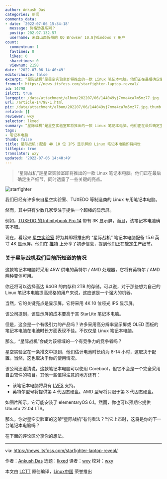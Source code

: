 ```yaml
---
author: Ankush Das
categories: 新闻
comments_data:
- date: '2022-07-06 15:34:18'
  message: 价格劝退系列？
  postip: 202.97.132.57
  username: 来自山西忻州的 QQ Browser 10.8|Windows 7 用户
count:
  commentnum: 1
  favtimes: 0
  likes: 0
  sharetimes: 0
  viewnum: 2158
date: '2022-07-06 14:40:49'
editorchoice: false
excerpt: “星际战机”是星空实验室即将推出的一款 Linux 笔记本电脑。他们正在最后确定生产细节，同时透露了一些关键的亮点。
fromurl: https://news.itsfoss.com/starfighter-laptop-reveal/
id: 14798
islctt: true
largepic: /data/attachment/album/202207/06/144049yj7mma4ca7m5mz77.jpg
url: /article-14798-1.html
pic: /data/attachment/album/202207/06/144049yj7mma4ca7m5mz77.jpg.thumb.jpg
related: []
reviewer: wxy
selector: lkxed
summary: “星际战机”是星空实验室即将推出的一款 Linux 笔记本电脑。他们正在最后确定生产细节，同时透露了一些关键的亮点。
tags:
- 笔记本电脑
thumb: false
title: 星际战机：配备 4K 10 位 IPS 显示屏的 Linux 笔记本电脑即将问世
titlepic: true
translator: wxy
updated: '2022-07-06 14:40:49'
---
```



> 
> “星际战机”是星空实验室即将推出的一款 Linux 笔记本电脑。他们正在最后确定生产细节，同时透露了一些关键的亮点。
> 
> 
> 


![starfighter](/data/attachment/album/202207/06/144049yj7mma4ca7m5mz77.jpg)


我们已经有许多来自星空实验室、TUXEDO 等制造商的 Linux 专用笔记本电脑。


然而，其中只有少数几家专注于提供一个超棒的显示屏。


例如，[TUXEDO 的 Infinitybook Pro 14](https://news.itsfoss.com/infinitybook-pro-14-3k/) 带有 3K 显示屏，而且，该笔记本电脑确实不错。


现在，看起来 [星空实验室](http://starlabs.systems) 将为其即将推出的 “星际战机” 笔记本电脑配备 15.6 英寸 4K 显示屏。他们在 [推特](https://twitter.com/starlabsltd/status/1542908391793692672) 上分享了初步信息，提到他们正在敲定生产细节。


### 关于星际战机我们目前所知道的情况


这款笔记本电脑将采用 45W 供电的英特尔 / AMD 处理器，它将有英特尔 / AMD 两种变体可用。


你还将可以选择高达 64GB 的内存和 2TB 的存储。可以说，对于那些想为自己的 Linux 笔记本电脑提高规格的用户来说，这应该是一个强大的机器。


当然，它的关键亮点是显示屏。它将采用 4K 10 位哑光 IPS 显示屏。


该公司提到，该显示屏的成本要高于其 StarLite 笔记本电脑。


但是，这会是一个有吸引力的产品吗？许多采用高分辨率显示屏或 OLED 面板的笔记本电脑在电池时长方面表现不佳。不仅仅是 Linux 笔记本电脑。


那么，“星际战机”会成为该领域的一个有竞争力的竞争者吗？


星空实验室在一条推文中提到，他们估计电池时长约为 8-14 小时，这取决于配置。当然，这也取决于你的使用情况。


该公司还澄清说，这款笔记本电脑可以使用 Coreboot，但它不会是一个完全采用自由软件的项目。其他一些值得注意的地方还有：


* 该笔记本电脑将具有 [LVFS](https://fwupd.org/) 支持。
* 英特尔型号将提供第 4 代固态硬盘。AMD 型号将只限于第 3 代固态硬盘。


如图片所示，它可能安装了 elementaryOS 6.1。然而，你也可以预期它提供 Ubuntu 22.04 LTS。


那么，你对星空实验室的这架“星际战机”有何看法？当它上市时，这将是你的下一台笔记本电脑吗？


在下面的评论区分享你的想法。




---


via: <https://news.itsfoss.com/starfighter-laptop-reveal/>


作者：[Ankush Das](https://news.itsfoss.com/author/ankush/) 选题：[lkxed](https://github.com/lkxed) 译者：[wxy](https://github.com/wxy) 校对：[wxy](https://github.com/wxy)


本文由 [LCTT](https://github.com/LCTT/TranslateProject) 原创编译，[Linux中国](https://linux.cn/) 荣誉推出